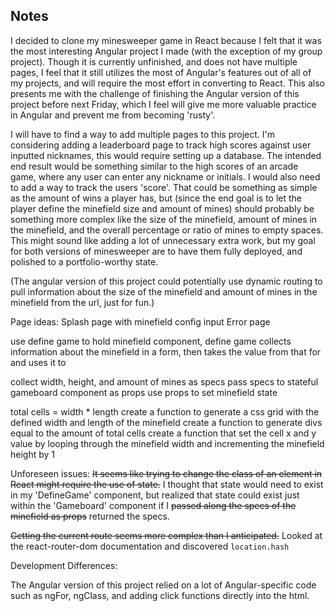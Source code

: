 ## Notes

I decided to clone my minesweeper game in React because I felt that it was the most interesting Angular project I made (with the exception of my group project). Though it is currently unfinished, and does not have multiple pages, I feel that it still utilizes the most of Angular's features out of all of my projects, and will require the most effort in converting to React. This also presents me with the challenge of finishing the Angular version of this project before next Friday, which I feel will give me more valuable practice in Angular and prevent me from becoming 'rusty'.

I will have to find a way to add multiple pages to this project. I'm considering adding a leaderboard page to track high scores against user inputted nicknames, this would require setting up a database. The intended end result would be something similar to the high scores of an arcade game, where any user can enter any nickname or initials. I would also need to add a way to track the users 'score'. That could be something as simple as the amount of wins a player has, but (since the end goal is to let the player define the minefield size and amount of mines) should probably be something more complex like the size of the minefield, amount of mines in the minefield, and the overall percentage or ratio of mines to empty spaces. This might sound like adding a lot of unnecessary extra work, but my goal for both versions of minesweeper are to have them fully deployed, and polished to a portfolio-worthy state.

(The angular version of this project could potentially use dynamic routing to pull information about the size of the minefield and amount of mines in the minefield from the url, just for fun.)

Page ideas:
Splash page with minefield config input
Error page

use define game to hold minefield component, define game collects information about the minefield in a form, then takes the value from that for and uses it to 

collect width, height, and amount of mines as specs
pass specs to stateful gameboard component as props
use props to set minefield state

total cells = width * length
create a function to generate a css grid with the defined width and length of the minefield
create a function to generate divs equal to the amount of total cells
create a function that set the cell x and y value by looping through the minefield width and incrementing the minefield height by 1


Unforeseen issues:
~~It seems like trying to change the class of an element in React might require the use of state.~~
I thought that state would need to exist in my 'DefineGame' component, but realized that state could exist just within the 'Gameboard' component if I ~~passed along the specs of the minefield as props~~ returned the specs.

~~Getting the current route seems more complex than I anticipated.~~
Looked at the react-router-dom documentation and discovered `location.hash`

Development Differences:

  The Angular version of this project relied on a lot of Angular-specific code such as ngFor, ngClass, and adding click functions directly into the html.
